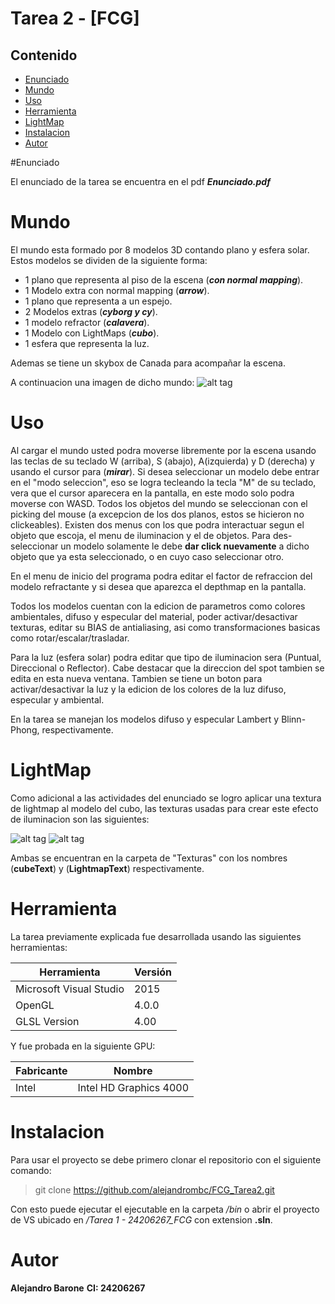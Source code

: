# Tarea 2 - [FCG]


## Contenido

* [Enunciado](#enunciado)
* [Mundo](#mundo)
* [Uso](#uso)
* [Herramienta](#herramienta)
* [LightMap](#lightmap)
* [Instalacion](#instalacion)
* [Autor](#autor)


#Enunciado

El enunciado de la tarea se encuentra en el pdf **_Enunciado.pdf_**

# Mundo

El mundo esta formado por 8 modelos 3D contando plano y esfera solar.
Estos modelos se dividen de la siguiente forma:
  - 1 plano que representa al piso de la escena (**_con normal mapping_**).
  - 1 Modelo extra con normal mapping (**_arrow_**).
  - 1 plano que representa a un espejo.
  - 2 Modelos extras (**_cyborg y cy_**).
  - 1 modelo refractor (**_calavera_**).
  - 1 Modelo con LightMaps (**_cubo_**).
  - 1 esfera que representa la luz.

Ademas se tiene un skybox de Canada para acompañar la escena.

A continuacion una imagen de dicho mundo:
![alt tag](https://i.gyazo.com/afc7bff93ac0c2a9892f038f17d74de9.png)

# Uso

Al cargar el mundo usted podra moverse libremente por la escena usando las teclas de su teclado W (arriba), S (abajo), A(izquierda) y D (derecha) y usando el cursor para (**_mirar_**). Si desea seleccionar un modelo debe entrar en el "modo seleccion", eso se logra tecleando la tecla "M" de su teclado, vera que el cursor aparecera en la pantalla, en este modo solo podra moverse con WASD. Todos los objetos del mundo se seleccionan con el picking del mouse (a excepcion de los dos planos, estos se hicieron no clickeables). Existen dos menus con los que podra interactuar segun el objeto que escoja, el menu de iluminacion y el de objetos. Para des-seleccionar un modelo solamente le debe **dar click nuevamente** a dicho objeto que ya esta seleccionado, o en cuyo caso seleccionar otro.

En el menu de inicio del programa podra editar el factor de refraccion del modelo refractante y si desea que aparezca el depthmap en la pantalla.

Todos los modelos cuentan con la edicion de parametros como colores ambientales, difuso y especular del material, poder activar/desactivar texturas, editar su BIAS de antialiasing, asi como transformaciones basicas como rotar/escalar/trasladar. 

Para la luz (esfera solar) podra editar que tipo de iluminacion sera (Puntual, Direccional o Reflector). Cabe destacar que la direccion del spot tambien se edita en esta nueva ventana. Tambien se tiene un boton para activar/desactivar la luz y la edicion de los colores de la luz difuso, especular y ambiental.

En la tarea se manejan los modelos difuso y especular Lambert y Blinn-Phong, respectivamente. 

# LightMap

Como adicional a las actividades del enunciado se logro aplicar una textura de lightmap al modelo del cubo, las texturas usadas para crear este efecto de iluminacion son las siguientes:

![alt tag](https://i.gyazo.com/a35bed9506258c9a18508c0d81074a1c.gif) ![alt tag](https://i.gyazo.com/8ecb2c0296d73fe50ee4928a03854c72.gif)

Ambas se encuentran en la carpeta de "Texturas" con los nombres (**cubeText**) y (**LightmapText**) respectivamente.

# Herramienta 

La tarea previamente explicada fue desarrollada usando las siguientes herramientas:

| Herramienta                         	 | Versión   													   |                            
|----------------------------------------|-----------------------------------------------------------------|
| Microsoft Visual Studio        	 	 | 2015      													   |
| OpenGL				        	 	 | 4.0.0      													   |
| GLSL Version				             | 4.00      													   |

Y fue probada en la siguiente GPU:


| Fabricante                         	 | Nombre   													   |                            
|----------------------------------------|-----------------------------------------------------------------|
| Intel     	 					     | Intel HD Graphics 4000      									   |



# Instalacion

Para usar el proyecto se debe primero clonar el repositorio con el siguiente comando:

> git clone https://github.com/alejandrombc/FCG_Tarea2.git

Con esto puede ejecutar el ejecutable en la carpeta _/bin_ o abrir el proyecto de VS ubicado en _/Tarea 1 - 24206267_FCG_ con extension **.sln**.


# Autor

**Alejandro Barone**
**CI: 24206267**
